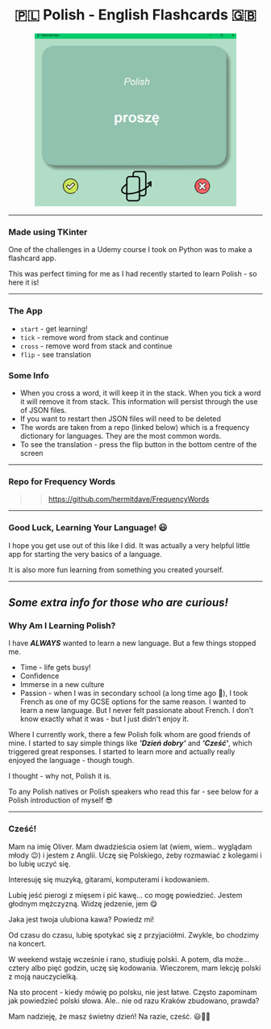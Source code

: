 <div id="header" align="center">
<h1>
🇵🇱 Polish - English Flashcards 🇬🇧
</h1>
<img src="./Images/screenshot.png" width="400" />
</div>

---

### Made using TKinter

One of the challenges in a Udemy course I took on Python was to make a 
flashcard app. 

This was perfect timing for me as I had recently started to learn Polish - 
so here it is!

---

### The App

- <code>start</code> - get learning!
- <code>tick</code> - remove word from stack and continue
- <code>cross</code> - remove word from stack and continue
- <code>flip</code> - see translation

### Some Info

- When you cross a word, it will keep it in the stack. When you tick a 
  word it will remove it from stack. This information will persist through 
  the use of JSON files.
- If you want to restart then JSON files will need to be deleted
- The words are taken from a repo (linked below) which is a frequency 
  dictionary for languages. They are the most common words.
- To see the translation - press the flip button in the bottom centre of 
  the screen

---

### Repo for Frequency Words

>>https://github.com/hermitdave/FrequencyWords

---

### Good Luck, Learning Your Language! 😃

I hope you get use out of this like I did. It was actually a very helpful 
little app for starting the very basics of a language. 

It is also more fun learning from something you created yourself.

---

## _Some extra info for those who are curious!_

### Why Am I Learning Polish?

I have **_ALWAYS_** wanted to learn a new language. But a few things 
stopped me.

- Time - life gets busy!
- Confidence
- Immerse in a new culture
- Passion - when I was in secondary school (a long time ago 🥴), I took 
  French as one of my GCSE options for the same reason. I wanted to learn a 
  new language. But I never felt passionate about French. I don't know 
  exactly what it was - but I just didn't enjoy it.

Where I currently work, there a few Polish folk whom are good friends 
of mine. I started to say simple things like **_'Dzień dobry'_** and 
**_'Cześć'_**, which triggered great responses. I started to learn more and 
actually really enjoyed the language - though tough.

I thought - why not, Polish it is.

To any Polish natives or Polish speakers who read this far - see below for 
a Polish introduction of myself 😎

---

### Cześć!

Mam na imię Oliver. Mam dwadzieścia osiem lat (wiem, wiem.. wyglądam młody 
😉) i jestem z Anglii. Uczę się Polskiego, żeby rozmawiać z kolegami i bo 
lubię uczyć się.

Interesuję się muzyką, gitarami, komputerami i kodowaniem.

Lubię jeść pierogi z mięsem i pić kawę... co mogę powiedzieć. Jestem 
głodnym mężczyzną. Widzę jedzenie, jem 😋 

Jaka jest twoja ulubiona kawa? Powiedz mi! 

Od czasu do czasu, lubię spotykać się z przyjaciółmi. Zwykle, bo chodzimy 
na koncert. 

W weekend wstaję wcześnie i rano, studiuję polski. A potem, dla może... 
cztery albo pięć godzin, uczę się kodowania. Wieczorem, mam lekcję polski z 
moją nauczycielką.

Na sto procent - kiedy mówię po polsku, nie jest łatwe. Często zapominam 
jak powiedzieć polski słowa. Ale.. nie od razu Kraków zbudowano, prawda?

Mam nadzieję, że masz świetny dzień! Na razie, cześć. 😃🙋🏻‍️